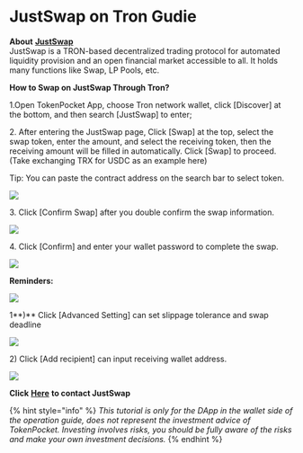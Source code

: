 # JustSwap on Tron Gudie

**About** [**JustSwap**](https://just.network/)\
JustSwap is a TRON-based decentralized trading protocol for automated liquidity provision and an open financial market accessible to all. It holds many functions like Swap, LP Pools, etc.

**How to Swap on JustSwap Through Tron?**

1.Open TokenPocket App, choose Tron network wallet, click \[Discover] at the bottom, and then search \[JustSwap] to enter;

2\. After entering the JustSwap page, Click \[Swap] at the top, select the swap token, enter the amount, and select the receiving token, then the receiving amount will be filled in automatically. Click \[Swap] to proceed. (Take exchanging TRX for USDC as an example here)

Tip: You can paste the contract address on the search bar to select token.

![](../../.gitbook/assets/justswap1.jpg)

3\. Click \[Confirm Swap] after you double confirm the swap information.

![](../../.gitbook/assets/justswap2.jpg)

4\. Click \[Confirm] and enter your wallet password to complete the swap.

![](../../.gitbook/assets/justswap3.jpg)



**Reminders:**

![](../../.gitbook/assets/justswap.jpg)

1**)** Click \[Advanced Setting] can set slippage tolerance and swap deadline

![](../../.gitbook/assets/justswap4.jpg)

2\) Click \[Add recipient] can input receiving wallet address.

![](../../.gitbook/assets/justswap6.jpg)



**Click** [**Here**](https://justswap.zendesk.com/hc/en-us) **to contact JustSwap**&#x20;



{% hint style="info" %}
_This tutorial is only for the DApp in the wallet side of the operation guide, does not represent the investment advice of TokenPocket. Investing involves risks, you should be fully aware of the risks and make your own investment decisions._
{% endhint %}

